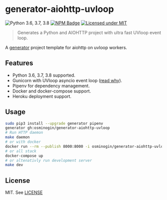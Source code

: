 generator-aiohttp-uvloop
========================
![Python 3.6, 3.7, 3.8](https://img.shields.io/badge/python-3.6,%203.7,%203.8-green.svg?style=flat) [![NPM Badge](https://img.shields.io/npm/v/generator-aiohttp-uvloop.svg)](https://www.npmjs.com/package/generator-aiohttp-uvloop) [![Licensed under MIT](https://img.shields.io/badge/license-MIT-black.svg)](https://github.com/osminogin/generator-aiohttp-uvloop/blob/master/LICENSE)

> Generates a Python and AIOHTTP project with ultra fast UVloop event loop.

A [generator](https://github.com/audreyr/generator) project template for aiohttp on uvloop workers.

Features
--------
- Python 3.6, 3.7, 3.8 supported.
- Gunicorn with UVloop asyncio event loop ([read why](http://magic.io/blog/uvloop-blazing-fast-python-networking/)).
- Pipenv for dependency management.
- Docker and docker-compose support.
- Heroku deployment support.

Usage
-----

```bash
sudo pip3 install --upgrade generator pipenv
generator gh:osminogin/generator-aiohttp-uvloop
# Run HTTP daemon
make daemon
# or with docker
docker run --rm --publish 8000:8000 -i osminogin/generator-aiohttp-uvloop
# or all stack
docker-compose up
# or altenativly run development server
make dev
```

License
-------

MIT. See [LICENSE](https://github.com/osminogin/generator-aiohttp-uvloop/blob/master/LICENSE)
